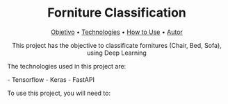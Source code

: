 <h1 align="center">Forniture Classification</h1>
<p align="center">
 <a href="#objective">Objetivo</a> •
 <a href="#technologies">Technologies</a> • 
 <a href="#userguide">How to Use</a> • 
 <a href="#autor">Autor</a>
</p>
<p align="center" href="#objective">This project has the objective to classificate fornitures (Chair, Bed, Sofa), using Deep Learning</p>
<p href="#technologies">The technologies used in this project are:</p>
- Tensorflow
- Keras
- FastAPI
<p href="userguide">To use this project, you will need to:</p>




